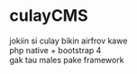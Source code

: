 # culayCMS
jokiin si culay bikin airfrov kawe
<br>
php native + bootstrap 4
<br>
gak tau males pake framework
